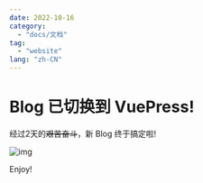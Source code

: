 ```yaml
---
date: 2022-10-16
category:
  - "docs/文档"
tag:
  - "website"
lang: "zh-CN"
---
```


<!-- more -->

# Blog 已切换到 VuePress!

经过2天的~~艰苦奋斗~~，新 Blog 终于搞定啦!

![img](../res/images/posts/1.png)

Enjoy!
